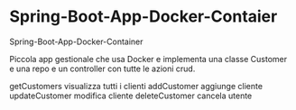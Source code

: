 # Spring-Boot-App-Docker-Contaier
Spring-Boot-App-Docker-Container

Piccola app gestionale che usa Docker e implementa una classe Customer e una repo e un controller con tutte le azioni crud.


 getCustomers visualizza tutti i clienti
 addCustomer aggiunge cliente
 updateCustomer modifica cliente
 deleteCustomer cancela utente
